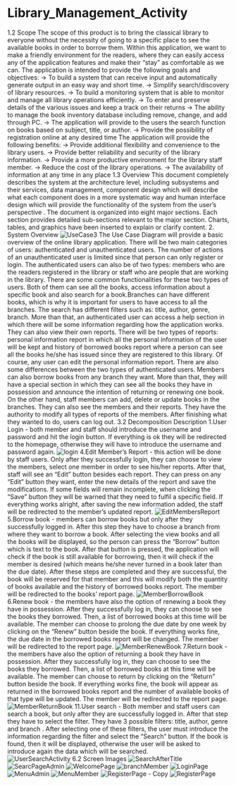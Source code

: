 # Library_Management_Activity

1.2 Scope
The scope of this product is to bring the classical library to everyone without the necessity of going to a specific place to see the available books in order to borrow them. Within this application, we want to make a friendly environment for the readers, where they can easily access any of the application features and make their “stay” as comfortable as we can.
The application is intended to provide the following goals and objectives:
→ To build a system that can receive input and automatically generate output in an easy way and short time.
→  Simplify search/discovery of library resources. 
→  To build a monitoring system that is able to monitor and manage all library operations efficiently. 
→ To enter and preserve details of the various issues and keep a track on their returns
→ The ability to manage the book inventory database including remove, change, and add through PC.
→ The application will provide to the users the  search function on books based on subject, title, or author.
→ Provide the possibility of  registration online at any desired time
The application will provide the following benefits:
 →  Provide additional flexibility and convenience to the library users.
 →  Provide better reliability and security of the library information.
 →  Provide a more productive environment for the library staff member.
 →  Reduce the cost of the library operations.
 → The availability of information at any time in any place
1.3 Overview
This document completely describes the system at the architecture level, including subsystems and their services, data management, component design which will describe what each component does in a more systematic way and human interface design which will provide the functionality of the system from the user’s perspective . The document is organized into eight major sections. Each section provides detailed sub-sections relevant to the major section. Charts, tables, and graphics have been inserted to explain or clarify content.
2. System Overview
![UseCase3](https://user-images.githubusercontent.com/59791852/112335475-f1044680-8cc4-11eb-886a-ae422393cd67.png)
The Use Case Diagram will provide a basic overview of the online library application. There will be two main categories of users: authenticated and unauthenticated users. The number of actions of an unauthenticated user is limited since that person can only register or login.
	The authenticated users can also be of two types: members who are the readers registered in the library or staff who are people that are working in the library. There are some common functionalities for these two types of users. Both of them can see all the books, access information about a specific book and also search for a book.Branches can have different books, which is why it is important for users to have access to all the branches. The search has different filters such as: title, author, genre, branch. More than that, an authenticated user can access a help section in which there will be some information regarding how the application works. They can also view their own reports. There will be two types of reports: personal information report in which all the personal information of the user will be kept and history of borrowed books report where a person can see all the books he/she has issued since they are registered to this library. Of course, any user can edit the personal information report.
	There are also some differences between the two types of authenticated users. Members can also borrow books from any branch they want. More than that, they will have a special section in which they can see all the books they have in possession and announce the intention of returning or renewing one book. On the other hand, staff members can add, delete or update books in the branches. They can also see the members and their reports. They have the authority to modify all types of reports of the members.
	After finishing what they wanted to do, users can log out.
3.2 Decomposition Description
1.User Login - both member and staff should introduce the username and password and hit the login button. If everything is ok they will be redirected to the homepage, otherwise they will have to introduce the username and password again.
![login](https://user-images.githubusercontent.com/59791852/112337529-a7b4f680-8cc6-11eb-80d7-b7563b2cb893.png)
4.Edit Member’s Report - this action will be done by staff users. Only after they successfully login, they can choose to view the members, select one member in order to see his/her reports. After that, staff will see an “Edit” button besides each report. They can press on any “Edit” button they want, enter the new details of the report and save the modifications. If some fields will remain incomplete, when clicking the “Save” button they will be warned that they need to fulfil a specific field. If everything works alright, after saving the new information added, the staff will be redirected to the member’s updated report.
![EditMembersReport](https://user-images.githubusercontent.com/59791852/112337620-c1563e00-8cc6-11eb-8d7e-2c603ae79fbb.png)
5.Borrow book - members can borrow books but only after they successfully logged in. After this step they have to choose a branch from where they want to borrow a book. After selecting the view books and all the books will be displayed, so the person can press the “Borrow” button which is text to the book. After that button is pressed, the application will check if the book is still available for borrowing, then it will check if the member is desired (which means he/she never  turned in a book later than the due date). After these steps are completed and they are successful, the book will be reserved for that member and this will modify both the quantity of books available and the history of borrowed books report. The member will be redirected to the books’ report page.
![MemberBorrowBook](https://user-images.githubusercontent.com/59791852/112337700-d3d07780-8cc6-11eb-85bb-c6a74559e11c.png)
6.Renew book - the members have also the option of renewing a book they have in possession. After they successfully log in, they can choose to see the books they borrowed. Then, a list of borrowed books at this time will be available. The member can choose to prolong the due date by one week by clicking on the “Renew” button beside the book. If everything works fine, the due date in the borrowed books report will be changed. The member will be redirected to the report page.
![MemberRenewBook](https://user-images.githubusercontent.com/59791852/112337779-e21e9380-8cc6-11eb-8234-c2291db57899.png)
7.Return book - the members have also the option of returning a book they have in possession. After they successfully log in, they can choose to see the books they borrowed. Then, a list of borrowed books at this time will be available. The member can choose to return by clicking on the “Return” button beside the book. If everything works fine, the book will appear as returned in the borrowed books report and the number of available books of that type will be updated. The member will be redirected to the report page.
![MemberReturnBook](https://user-images.githubusercontent.com/59791852/112337823-f06caf80-8cc6-11eb-99eb-f259312f7f03.png)
11.User search - Both member and staff users can search a book, but only after they are successfully logged in. After that step they have to select the filter. They have 3 possible filters: title, author, genre and branch . After selecting one of these filters, the user must introduce the information regarding the filter and select the “Search” button. If the book is found, then it will be displayed, otherwise the user will be asked to introduce again the data which will be searched.  
![UserSearchActivity](https://user-images.githubusercontent.com/59791852/112338131-36c20e80-8cc7-11eb-982d-fc1627425fb2.png)
6.2 Screen Images
![SearchAfterTitle](https://user-images.githubusercontent.com/59791852/112338461-7c7ed700-8cc7-11eb-84dd-4e2ec3c43b86.PNG)
![SearcPageAdmin](https://user-images.githubusercontent.com/59791852/112338465-7db00400-8cc7-11eb-9ae0-91d42a407433.PNG)
![WelcomePage](https://user-images.githubusercontent.com/59791852/112338466-7e489a80-8cc7-11eb-9edc-c960a8f51e54.PNG)
![branchMember](https://user-images.githubusercontent.com/59791852/112338470-7ee13100-8cc7-11eb-963a-d1949ecb3df3.PNG)
![LoginPage](https://user-images.githubusercontent.com/59791852/112338475-7f79c780-8cc7-11eb-8bf7-06f3735b2e72.PNG)
![MenuAdmin](https://user-images.githubusercontent.com/59791852/112338476-7f79c780-8cc7-11eb-8aea-a667b84d9999.PNG)
![MenuMember](https://user-images.githubusercontent.com/59791852/112338480-80125e00-8cc7-11eb-95b8-47b604782878.PNG)
![RegisterPage - Copy](https://user-images.githubusercontent.com/59791852/112338483-80aaf480-8cc7-11eb-9c6b-1281d63754ab.PNG)
![RegisterPage](https://user-images.githubusercontent.com/59791852/112338484-81438b00-8cc7-11eb-93e0-e96d45467c82.PNG)


